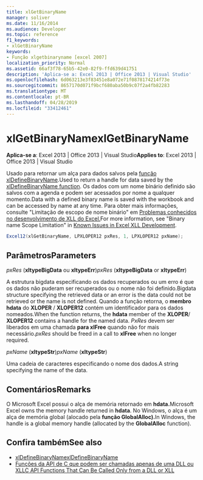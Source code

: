 ```yaml
---
title: xlGetBinaryName
manager: soliver
ms.date: 11/16/2014
ms.audience: Developer
ms.topic: reference
f1_keywords:
- xlGetBinaryName
keywords:
- Função xlgetbinaryname [excel 2007]
localization_priority: Normal
ms.assetid: 66af3f78-65b5-42e0-82f9-ffd639d41751
description: 'Aplica-se a: Excel 2013 | Office 2013 | Visual Studio'
ms.openlocfilehash: 6d063213e3f83451e8a072e71f0878174214f73e
ms.sourcegitcommit: 8657170d071f9bcf680aba50b9c07f2a4fb82283
ms.translationtype: MT
ms.contentlocale: pt-BR
ms.lasthandoff: 04/28/2019
ms.locfileid: "33412461"
---
```

# <a name="xlgetbinaryname"></a><span data-ttu-id="43ef4-104">xlGetBinaryName</span><span class="sxs-lookup"><span data-stu-id="43ef4-104">xlGetBinaryName</span></span>

<span data-ttu-id="43ef4-105">**Aplica-se a**: Excel 2013 | Office 2013 | Visual Studio</span><span class="sxs-lookup"><span data-stu-id="43ef4-105">**Applies to**: Excel 2013 | Office 2013 | Visual Studio</span></span> 
  
<span data-ttu-id="43ef4-106">Usado para retornar um alça para dados salvos pela [função xlDefineBinaryName](xldefinebinaryname.md).</span><span class="sxs-lookup"><span data-stu-id="43ef4-106">Used to return a handle for data saved by the [xlDefineBinaryName function](xldefinebinaryname.md).</span></span> <span data-ttu-id="43ef4-107">Os dados com um nome binário definido são salvos com a agenda e podem ser acessados por nome a qualquer momento.</span><span class="sxs-lookup"><span data-stu-id="43ef4-107">Data with a defined binary name is saved with the workbook and can be accessed by name at any time.</span></span> <span data-ttu-id="43ef4-108">Para obter mais informações, consulte "Limitação de escopo de nome binário" em [Problemas conhecidos no desenvolvimento de XLL do Excel.](known-issues-in-excel-xll-development.md)</span><span class="sxs-lookup"><span data-stu-id="43ef4-108">For more information, see "Binary name Scope Limitation" in [Known Issues in Excel XLL Development](known-issues-in-excel-xll-development.md).</span></span>
  
```cs
Excel12(xlGetBinaryName, LPXLOPER12 pxRes, 1, LPXLOPER12 pxName);
```

## <a name="parameters"></a><span data-ttu-id="43ef4-109">Parâmetros</span><span class="sxs-lookup"><span data-stu-id="43ef4-109">Parameters</span></span>

<span data-ttu-id="43ef4-110">_pxRes_ (**xltypeBigData** ou **xltypeErr**)</span><span class="sxs-lookup"><span data-stu-id="43ef4-110">_pxRes_ (**xltypeBigData** or **xltypeErr**)</span></span>
  
<span data-ttu-id="43ef4-111">A estrutura bigdata especificando os dados recuperados ou um erro é que os dados não puderam ser recuperados ou o nome não foi definido.</span><span class="sxs-lookup"><span data-stu-id="43ef4-111">Bigdata structure specifying the retrieved data or an error is the data could not be retrieved or the name is not defined.</span></span> <span data-ttu-id="43ef4-112">Quando a função retorna, o **membro hdata** do **XLOPER** /  **XLOPER12** contém um identificador para os dados nomeados.</span><span class="sxs-lookup"><span data-stu-id="43ef4-112">When the function returns, the **hdata** member of the **XLOPER**/ **XLOPER12** contains a handle for the named data.</span></span>  <span data-ttu-id="43ef4-113">_PxRes_ devem ser liberados em uma chamada **para xlFree** quando não for mais necessário.</span><span class="sxs-lookup"><span data-stu-id="43ef4-113">_pxRes_ should be freed in a call to **xlFree** when no longer required.</span></span> 
  
<span data-ttu-id="43ef4-114">_pxName_ (**xltypeStr**)</span><span class="sxs-lookup"><span data-stu-id="43ef4-114">_pxName_ (**xltypeStr**)</span></span>
  
<span data-ttu-id="43ef4-115">Uma cadeia de caracteres especificando o nome dos dados.</span><span class="sxs-lookup"><span data-stu-id="43ef4-115">A string specifying the name of the data.</span></span>
  
## <a name="remarks"></a><span data-ttu-id="43ef4-116">Comentários</span><span class="sxs-lookup"><span data-stu-id="43ef4-116">Remarks</span></span>

<span data-ttu-id="43ef4-117">O Microsoft Excel possui o alça de memória retornado em **hdata.**</span><span class="sxs-lookup"><span data-stu-id="43ef4-117">Microsoft Excel owns the memory handle returned in **hdata**.</span></span> <span data-ttu-id="43ef4-118">No Windows, o alça é um alça de memória global (alocado pela **função GlobalAlloc).**</span><span class="sxs-lookup"><span data-stu-id="43ef4-118">In Windows, the handle is a global memory handle (allocated by the **GlobalAlloc** function).</span></span> 
  
## <a name="see-also"></a><span data-ttu-id="43ef4-119">Confira também</span><span class="sxs-lookup"><span data-stu-id="43ef4-119">See also</span></span>

- [<span data-ttu-id="43ef4-120">xlDefineBinaryName</span><span class="sxs-lookup"><span data-stu-id="43ef4-120">xlDefineBinaryName</span></span>](xldefinebinaryname.md)
- [<span data-ttu-id="43ef4-121">Funções da API de C que podem ser chamadas apenas de uma DLL ou XLL</span><span class="sxs-lookup"><span data-stu-id="43ef4-121">C API Functions That Can Be Called Only from a DLL or XLL</span></span>](c-api-functions-that-can-be-called-only-from-a-dll-or-xll.md)

